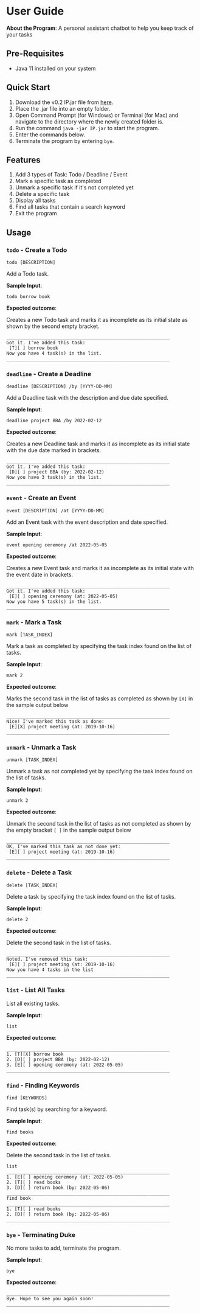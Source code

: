 # User Guide
**About the Program**: A personal assistant chatbot to help you keep track of your tasks

## Pre-Requisites
* Java 11 installed on your system

## Quick Start
1. Download the v0.2 IP.jar file from [here](https://github.com/lestersimjj/ip/releases/download/A-Release/IP.jar).
2. Place the .jar file into an empty folder.
3. Open Command Prompt (for Windows) or Terminal (for Mac) and navigate to the directory where the newly created folder is.
4. Run the command `java -jar IP.jar` to start the program.
5. Enter the commands below.
6. Terminate the program by entering `bye`.

## Features
1. Add 3 types of Task: Todo / Deadline / Event
2. Mark a specific task as completed
3. Unmark a specific task if it's not completed yet
4. Delete a specific task
5. Display all tasks
6. Find all tasks that contain a search keyword
7. Exit the program

## Usage

### `todo` - Create a Todo
`todo [DESCRIPTION]`

Add a Todo task.

**Sample Input**:

`todo borrow book`

**Expected outcome**:

Creates a new Todo task and marks it as incomplete as its 
initial state as shown by the second empty bracket.

```
____________________________________________________________
Got it. I've added this task:
 [T][ ] borrow book
Now you have 4 task(s) in the list.
____________________________________________________________
```

### `deadline` - Create a Deadline
`deadline [DESCRIPTION] /by [YYYY-DD-MM]`

Add a Deadline task with the description and due date specified.

**Sample Input**:

`deadline project BBA /by 2022-02-12`

**Expected outcome**:

Creates a new Deadline task and marks it as incomplete as its 
initial state with the due date marked in brackets.

```
____________________________________________________________
Got it. I've added this task:
 [D][ ] project BBA (by: 2022-02-12)
Now you have 3 task(s) in the list.
____________________________________________________________
```

### `event` - Create an Event
`event [DESCRIPTION] /at [YYYY-DD-MM]`

Add an Event task with the event description and date specified.

**Sample Input**:

`event opening ceremony /at 2022-05-05`

**Expected outcome**:

Creates a new Event task and marks it as incomplete as its 
initial state with the event date in brackets.

```
____________________________________________________________
Got it. I've added this task:
 [E][ ] opening ceremony (at: 2022-05-05)
Now you have 5 task(s) in the list.
____________________________________________________________
```

### `mark` - Mark a Task
`mark [TASK_INDEX]`

Mark a task as completed by specifying the task index found on the list of tasks.

**Sample Input**:

`mark 2`

**Expected outcome**:

Marks the second task in the list of tasks as completed as 
shown by `[X]` in the sample output below

```
____________________________________________________________
Nice! I've marked this task as done:
 [E][X] project meeting (at: 2019-10-16)
____________________________________________________________
```

### `unmark` - Unmark a Task
`unmark [TASK_INDEX]`

Unmark a task as not completed yet by specifying the task index found on the list of tasks.

**Sample Input**:

`unmark 2`

**Expected outcome**:

Unmark the second task in the list of tasks as not completed as
shown by the empty bracket `[ ]` in the sample output below

```
____________________________________________________________
OK, I've marked this task as not done yet:
 [E][ ] project meeting (at: 2019-10-16)
____________________________________________________________
```

### `delete` - Delete a Task
`delete [TASK_INDEX]`

Delete a task by specifying the task index found on the list of tasks.

**Sample Input**:

`delete 2`

**Expected outcome**:

Delete the second task in the list of tasks.

```
____________________________________________________________
Noted. I've removed this task:
 [E][ ] project meeting (at: 2019-10-16)
Now you have 4 tasks in the list
____________________________________________________________
```

### `list` - List All Tasks

List all existing tasks.

**Sample Input**:

`list`

**Expected outcome**:

```
____________________________________________________________
1. [T][X] borrow book
2. [D][ ] project BBA (by: 2022-02-12)
3. [E][ ] opening ceremony (at: 2022-05-05)
____________________________________________________________
```

### `find` - Finding Keywords
`find [KEYWORDS]`

Find task(s) by searching for a keyword.

**Sample Input**:

`find books`

**Expected outcome**:

Delete the second task in the list of tasks.

```
list
____________________________________________________________
1. [E][ ] opening ceremony (at: 2022-05-05)
2. [T][ ] read books
3. [D][ ] return book (by: 2022-05-06)
____________________________________________________________
find book 
____________________________________________________________
1. [T][ ] read books
2. [D][ ] return book (by: 2022-05-06)
____________________________________________________________
```

### `bye` - Terminating Duke

No more tasks to add, terminate the program.

**Sample Input**:

`bye`

**Expected outcome**:

```
____________________________________________________________
Bye. Hope to see you again soon!
____________________________________________________________
```